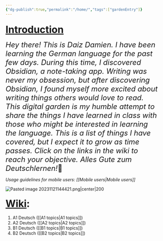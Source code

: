 ```yaml
---
{"dg-publish":true,"permalink":"/home/","tags":["gardenEntry"]}
---
```



### <font size=6><u>Introduction</u></font>

<font size=5>*Hey there! This is Daiz Damien. I have been learning the German language for the past few days. During this time, I discovered Obsidian, a note-taking app. Writing was never my obsession, but after discovering Obsidian, I found myself more excited about writing things others would love to read.
This digital garden is my humble attempt to share the things I have learned in class with those who might be interested in learning the language. This is a list of things I have covered, but I expect it to grow as time passes. Click on the links in the wiki to reach your objective. Alles Gute zum Deutschlernen!*🙂
</font>

*Usage guidelines for mobile users: [[Mobile users\|Mobile users]]*
    
![Pasted image 20231121144421.png|center|200](/img/user/Pasted%20image%2020231121144421.png)
  
#### <font size=6><u>Wiki</u>:</font>
1) A1 Deutsch ([[A1 topics\|A1 topics]])
2) A2 Deutsch ([[A2 topics\|A2 topics]])
3) B1 Deutsch ([[B1 topics\|B1 topics]])
4) B2 Deutsch ([[B2 topics\|B2 topics]])